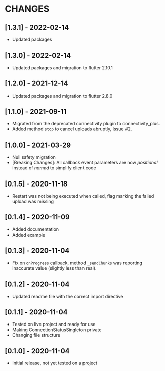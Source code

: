 # CHANGES

## [1.3.1] - 2022-02-14

* Updated packages

## [1.3.0] - 2022-02-14

* Updated packages and migration to flutter 2.10.1

## [1.2.0] - 2021-12-14

* Updated packages and migration to flutter 2.8.0

## [1.1.0] - 2021-09-11

* Migrated from the deprecated connectivity plugin to connectivity_plus.
* Added method `stop` to cancel uploads abruptly, Issue #2.

## [1.0.0] - 2021-03-29

* Null safety migration
* [Breaking Changes]: All callback event parameters are now _positional_ instead of _named_ to simplify client code

## [0.1.5] - 2020-11-18

* Restart was not being executed when called, flag marking the failed upload was missing

## [0.1.4] - 2020-11-09

* Added documentation
* Added example

## [0.1.3] - 2020-11-04

* Fix on `onProgress` callback, method `_sendChunks` was reporting inaccurate value (slightly less than real).

## [0.1.2] - 2020-11-04

* Updated readme file with the correct import directive

## [0.1.1] - 2020-11-04

* Tested on live project and ready for use
* Making ConnectionStatusSingleton private
* Changing file structure

## [0.1.0] - 2020-11-04

* Initial release, not yet tested on a project
